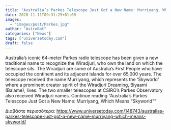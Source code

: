```yaml
---
title: "Australia’s Parkes Telescope Just Got a New Name: Murriyang, Which Means “Skyworld”"
date: 2020-11-11T09:31:25+01:00
images:
  - "images/post/Parkes.jpg"
author: "AstroBot"
categories: ["News"]
tags: ["universetoday.com"]
draft: false
---
```


Australia’s iconic 64-meter Parkes radio telescope has been given a new traditional name to recognize the Wiradjuri, who own the land on which the telescope sits. The Wiradjuri are some of Australia’s First People who have occupied the continent and its adjacent islands for over 65,000 years. The telescope received the name Murriyang, which represents the ‘Skyworld’ where a prominent creator spirit of the Wiradjuri Dreaming, Biyaami (Baiame), lives. The two smaller telescopes at CSIRO’s Parkes Observatory also received Wiradjuri names. Continue reading “Australia’s Parkes Telescope Just Got a New Name: Murriyang, Which Means “Skyworld”” 

Διαβάστε περισσότερα: https://www.universetoday.com/148743/australias-parkes-telescope-just-got-a-new-name-murriyang-which-means-skyworld/
